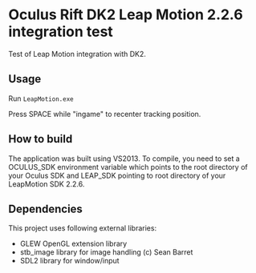 Oculus Rift DK2 Leap Motion 2.2.6 integration test
================

Test of Leap Motion integration with DK2.

Usage
-----
Run <code>LeapMotion.exe</code>

Press SPACE while "ingame" to recenter tracking position.

How to build
-------
The application was built using VS2013. To compile, you need to set a OCULUS_SDK environment variable which points to the root directory of your Oculus SDK and LEAP_SDK pointing to root directory of your LeapMotion SDK 2.2.6.

Dependencies
-------
This project uses following external libraries:

- GLEW OpenGL extension library
- stb_image library for image handling (c) Sean Barret
- SDL2 library for window/input 
